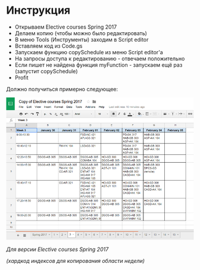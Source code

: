 # Инструкция

- Открываем Elective courses Spring 2017
- Делаем копию (чтобы можно было редактировать)
- В меню Tools (Инструменты) заходим в Script editor
- Вставляем код из Code.gs 
- Запускаем функцию copySchedule из меню Script editor'a
- На запросы доступа к редактированию - отвечаем положительно
- Если пишет не найдена функция myFunction - запускаем ещё раз (запустит copySchedule)
- Profit

Должно получиться примерно следующее:

![success coping](https://github.com/kriku/scheduleShifter/raw/master/lookslike.png)

_Для версии Elective courses Spring 2017_

_(хардкод индексов для копирования области недели)_
